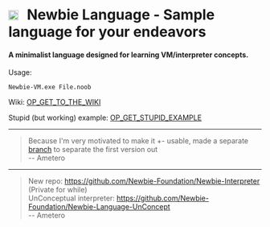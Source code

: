 # <img src="https://github.com/user-attachments/assets/683dab76-7824-446d-b05b-b877eeff881c" alt="Terminal" width="20" height="20" style="vertical-align: middle; margin-right: 10px; position: relative; top: -2px;"> Newbie Language - Sample language for your endeavors
#### A minimalist language designed for learning VM/interpreter concepts.

Usage:
```
Newbie-VM.exe File.noob
```

Wiki: [OP_GET_TO_THE_WIKI](https://github.com/Ameterius/newbie-vm/wiki)

Stupid (but working) example: [OP_GET_STUPID_EXAMPLE](https://github.com/Ameterius/newbie-vm/blob/main/example.noob)

---

> Because I'm very motivated to make it +- usable, made a separate [branch](https://github.com/Ameterius/newbie-vm/tree/for-study-0.5) to separate the first version out\
> -- Ametero

---
> New repo: https://github.com/Newbie-Foundation/Newbie-Interpreter (Private for while)\
> UnConceptual interpreter: https://github.com/Newbie-Foundation/Newbie-Language-UnConcept \
> -- Ametero
